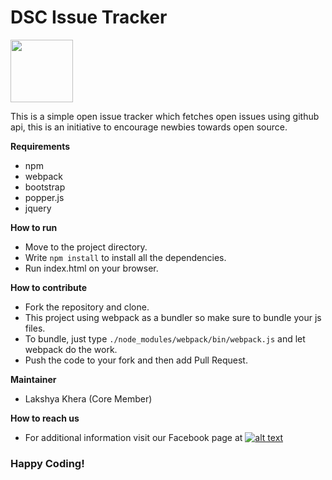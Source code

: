 # DSC Issue Tracker
<img src="https://developers.google.com/community/dsc/images/dsc_lockup.png" height="100px">

This is a simple open issue tracker which fetches open issues using github api, this is an initiative to encourage newbies towards open source. 

**Requirements**
 - npm 
 - webpack
 - bootstrap
 - popper.js
 - jquery

**How to run**

 - Move to the project directory.
 - Write `npm install` to install all the dependencies.
 - Run index.html on your browser.
 
**How to contribute**

 - Fork the repository and clone.
 - This project using webpack as a bundler so make sure to bundle your js files.
 - To bundle, just type `./node_modules/webpack/bin/webpack.js` and let webpack do the work.
 - Push the code to your fork and then add Pull Request.
 
**Maintainer**
- Lakshya Khera (Core Member)

**How to reach us**
- For additional information visit our Facebook page at 
[![alt text][2.2]][2]

[2.2]: http://i.imgur.com/fep1WsG.png (http://www.facebook.com/dscjiitnoida/)

[2]: http://www.facebook.com/dscjiitnoida/




### Happy Coding!


